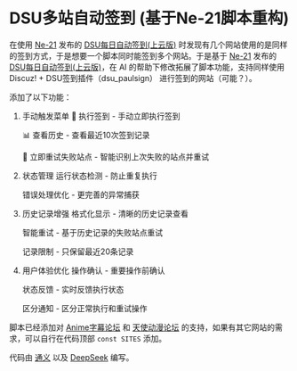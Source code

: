 # DSU多站自动签到 (基于Ne-21脚本重构)

在使用 [Ne-21](https://scriptcat.org/zh-CN/users/227) 发布的 [DSU每日自动签到(上云版)](https://scriptcat.org/zh-CN/script-show-page/332) 时发现有几个网站使用的是同样的签到方式，于是想要一个脚本同时能签到多个网站。于是基于 [Ne-21](https://scriptcat.org/zh-CN/users/227) 发布的 [DSU每日自动签到(上云版)](https://scriptcat.org/zh-CN/script-show-page/332)，在 AI 的帮助下修改拓展了脚本功能，支持同样使用 Discuz! + DSU签到插件（dsu_paulsign） 进行签到的网站（可能？）。

添加了以下功能：

1. 手动触发菜单
    🚀 执行签到 - 手动立即执行签到

    📊 查看历史 - 查看最近10次签到记录

    🔄 立即重试失败站点 - 智能识别上次失败的站点并重试

2. 状态管理
    运行状态检测 - 防止重复执行

    错误处理优化 - 更完善的异常捕获

3. 历史记录增强
    格式化显示 - 清晰的历史记录查看

    智能重试 - 基于历史记录的失败站点重试

    记录限制 - 只保留最近20条记录

4. 用户体验优化
    操作确认 - 重要操作前确认

    状态反馈 - 实时反馈执行状态

    区分通知 - 区分正常执行和重试操作

脚本已经添加对 [Anime字幕论坛](https://bbs.acgrip.com/) 和 [天使动漫论坛](https://www.tsdm39.com/forum.php) 的支持，如果有其它网站的需求，可以自行在代码顶部 `const SITES` 添加。

代码由 [通义](https://www.tongyi.com/) 以及 [DeepSeek](https://chat.deepseek.com/) 编写。
